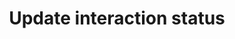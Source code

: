 ---
title: Update interaction status
excerpt: >-
  The method is used for receiving the status of a Mobile Push message using
  interaction_id.<br/>This ID is sent along with data in a Mobile Push
  message.<br/><b>Example:</b> "es_interaction_id":
  "2E2E831C-486C-41F9-8E8D-BCD6B7A51A7A".
api:
  file: yespo.json
  operationId: registerInteractionStatus
hidden: false
---